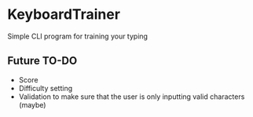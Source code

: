 # KeyboardTrainer
Simple CLI program for training your typing
## Future TO-DO
* Score
* Difficulty setting
* Validation to make sure that the user is only inputting valid characters (maybe)
